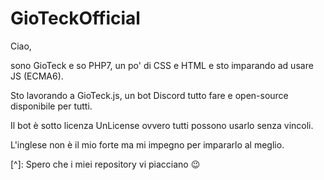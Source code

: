 # GioTeckOfficial

Ciao,

sono GioTeck e so PHP7, un po' di CSS e HTML e sto imparando ad usare JS (ECMA6).

Sto lavorando a GioTeck.js, un bot Discord tutto fare e open-source disponibile per tutti.

Il bot è sotto licenza UnLicense ovvero tutti possono usarlo senza vincoli.

L'inglese non è il mio forte ma mi impegno per impararlo al meglio.

[^]: Spero che i miei repository vi piacciano 😉

